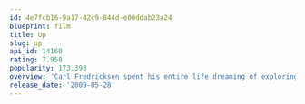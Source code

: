 ```yaml
---
id: 4e7fcb16-9a17-42c9-844d-e00ddab23a24
blueprint: film
title: Up
slug: up
api_id: 14160
rating: 7.958
popularity: 173.393
overview: 'Carl Fredricksen spent his entire life dreaming of exploring the globe and experiencing life to its fullest. But at age 78, life seems to have passed him by, until a twist of fate (and a persistent 8-year old Wilderness Explorer named Russell) gives him a new lease on life.'
release_date: '2009-05-28'
---
```

